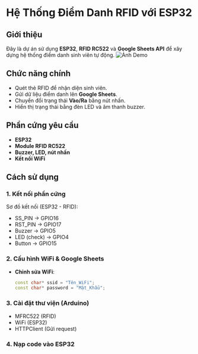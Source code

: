 # Hệ Thống Điểm Danh RFID với ESP32

## Giới thiệu
Đây là dự án sử dụng **ESP32**, **RFID RC522** và **Google Sheets API** để xây dựng hệ thống điểm danh sinh viên tự động.
![Ảnh Demo]()
## Chức năng chính
- Quét thẻ RFID để nhận diện sinh viên.
- Gửi dữ liệu điểm danh lên **Google Sheets**.
- Chuyển đổi trạng thái **Vào/Ra** bằng nút nhấn.
- Hiển thị trạng thái bằng đèn LED và âm thanh buzzer.

## Phần cứng yêu cầu
- **ESP32**
- **Module RFID RC522**
- **Buzzer, LED, nút nhấn**
- **Kết nối WiFi**

## Cách sử dụng
### 1. Kết nối phần cứng
Sơ đồ kết nối (ESP32 - RFID):

- SS_PIN -> GPIO16 
- RST_PIN -> GPIO17 
- Buzzer -> GPIO5 
- LED (check) -> GPIO4 
- Button -> GPIO15

### 2. Cấu hình WiFi & Google Sheets
- **Chỉnh sửa WiFi**:
  ```cpp
  const char* ssid = "Tên_WiFi";
  const char* password = "Mật_Khẩu";
### 3. Cài đặt thư viện (Arduino)
- MFRC522 (RFID)
- WiFi (ESP32)
- HTTPClient (Gửi request)

### 4.  Nạp code vào ESP32



